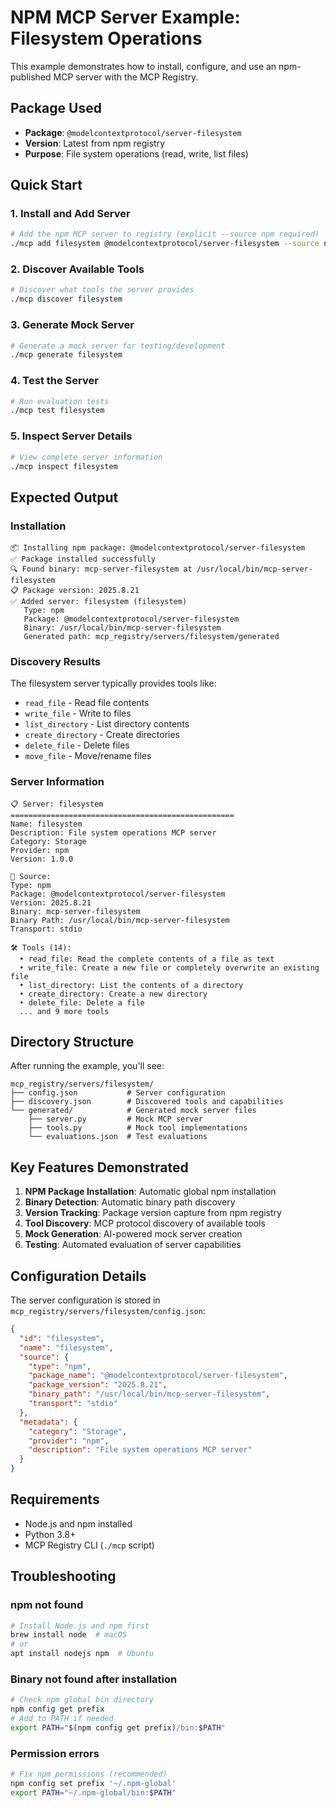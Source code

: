 # NPM MCP Server Example: Filesystem Operations

This example demonstrates how to install, configure, and use an npm-published MCP server with the MCP Registry.

## Package Used
- **Package**: `@modelcontextprotocol/server-filesystem`
- **Version**: Latest from npm registry
- **Purpose**: File system operations (read, write, list files)

## Quick Start

### 1. Install and Add Server
```bash
# Add the npm MCP server to registry (explicit --source npm required)
./mcp add filesystem @modelcontextprotocol/server-filesystem --source npm --category Storage --description "File system operations MCP server"
```

### 2. Discover Available Tools
```bash
# Discover what tools the server provides
./mcp discover filesystem
```

### 3. Generate Mock Server
```bash
# Generate a mock server for testing/development
./mcp generate filesystem
```

### 4. Test the Server
```bash
# Run evaluation tests
./mcp test filesystem
```

### 5. Inspect Server Details
```bash
# View complete server information
./mcp inspect filesystem
```

## Expected Output

### Installation
```
📦 Installing npm package: @modelcontextprotocol/server-filesystem
✅ Package installed successfully
🔍 Found binary: mcp-server-filesystem at /usr/local/bin/mcp-server-filesystem
📋 Package version: 2025.8.21
✅ Added server: filesystem (filesystem)
   Type: npm
   Package: @modelcontextprotocol/server-filesystem
   Binary: /usr/local/bin/mcp-server-filesystem
   Generated path: mcp_registry/servers/filesystem/generated
```

### Discovery Results
The filesystem server typically provides tools like:
- `read_file` - Read file contents
- `write_file` - Write to files
- `list_directory` - List directory contents
- `create_directory` - Create directories
- `delete_file` - Delete files
- `move_file` - Move/rename files

### Server Information
```
📋 Server: filesystem
==================================================
Name: filesystem
Description: File system operations MCP server
Category: Storage
Provider: npm
Version: 1.0.0

📍 Source:
Type: npm
Package: @modelcontextprotocol/server-filesystem
Version: 2025.8.21
Binary: mcp-server-filesystem
Binary Path: /usr/local/bin/mcp-server-filesystem
Transport: stdio

🛠️ Tools (14):
  • read_file: Read the complete contents of a file as text
  • write_file: Create a new file or completely overwrite an existing file
  • list_directory: List the contents of a directory
  • create_directory: Create a new directory
  • delete_file: Delete a file
  ... and 9 more tools
```

## Directory Structure

After running the example, you'll see:
```
mcp_registry/servers/filesystem/
├── config.json           # Server configuration
├── discovery.json        # Discovered tools and capabilities
└── generated/            # Generated mock server files
    ├── server.py         # Mock MCP server
    ├── tools.py          # Mock tool implementations
    └── evaluations.json  # Test evaluations
```

## Key Features Demonstrated

1. **NPM Package Installation**: Automatic global npm installation
2. **Binary Detection**: Automatic binary path discovery
3. **Version Tracking**: Package version capture from npm registry
4. **Tool Discovery**: MCP protocol discovery of available tools
5. **Mock Generation**: AI-powered mock server creation
6. **Testing**: Automated evaluation of server capabilities

## Configuration Details

The server configuration is stored in `mcp_registry/servers/filesystem/config.json`:

```json
{
  "id": "filesystem",
  "name": "filesystem",
  "source": {
    "type": "npm",
    "package_name": "@modelcontextprotocol/server-filesystem",
    "package_version": "2025.8.21",
    "binary_path": "/usr/local/bin/mcp-server-filesystem",
    "transport": "stdio"
  },
  "metadata": {
    "category": "Storage",
    "provider": "npm",
    "description": "File system operations MCP server"
  }
}
```

## Requirements

- Node.js and npm installed
- Python 3.8+
- MCP Registry CLI (`./mcp` script)

## Troubleshooting

### npm not found
```bash
# Install Node.js and npm first
brew install node  # macOS
# or
apt install nodejs npm  # Ubuntu
```

### Binary not found after installation
```bash
# Check npm global bin directory
npm config get prefix
# Add to PATH if needed
export PATH="$(npm config get prefix)/bin:$PATH"
```

### Permission errors
```bash
# Fix npm permissions (recommended)
npm config set prefix '~/.npm-global'
export PATH="~/.npm-global/bin:$PATH"
```